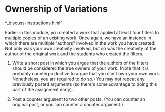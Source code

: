 Ownership of Variations
=======================

^_discuss-instructions.html^

Earlier in this module, you created a work that applied at least four filters
to multiple copies of an existing work.  Once again, we have an instance in
which there are multiple "authors" involved in the work you have created: Not
only was your own creativity involved, but so was the creativity of the author
of the original work and the students who created the filters.

1. Write a short post in which you argue that the authors of the filters
should be considered the true owners of your work.  (Note that it is
probably counterproductive to argue that you don't own your own work.
Nonetheless, you are required to do so.)  You may not repeat any previously
posted arguments (so there's some advantage to doing this part of the
assignment early).

2. Post a counter argument to two other posts.  (You can counter an original
post, or you can counter a counter argument.)
